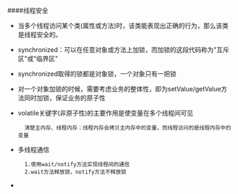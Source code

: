 ####线程安全

* 当多个线程访问某个类(属性或方法)时，该类能表现出正确的行为，那么该类是线程安全的。

* synchronized：可以在任意对象或方法上加锁，而加锁的这段代码称为"互斥区"或"临界区"

* synchronized取得的锁都是对象锁，一个对象只有一把锁

* 对一个对象加锁的时候，需要考虑业务的整体性，即为setValue/getValue方法同时加锁，保证业务的原子性

* volatile关键字(非原子性)的主要作用是使变量在多个线程间可见

		清楚主内存、线程内存：线程内存会拷贝主内存中的变量，而线程访问的是线程内存中的变量
* 多线程通信

		1.使用wait/notify方法实现线程间的通信
		2.wait方法释放锁，notify方法不释放锁
* 


